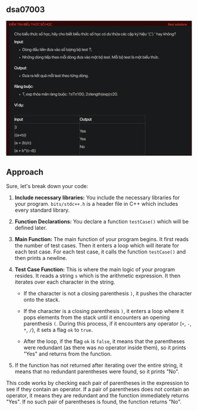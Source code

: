 ## dsa07003
![alt text](image.png)

## Approach
Sure, let's break down your code:

1. **Include necessary libraries:** You include the necessary libraries for your program. `bits/stdc++.h` is a header file in C++ which includes every standard library.

2. **Function Declarations:** You declare a function `testCase()` which will be defined later.

3. **Main Function:** The main function of your program begins. It first reads the number of test cases. Then it enters a loop which will iterate for each test case. For each test case, it calls the function `testCase()` and then prints a newline.

4. **Test Case Function:** This is where the main logic of your program resides. It reads a string `s` which is the arithmetic expression. It then iterates over each character in the string.

    - If the character is not a closing parenthesis `)`, it pushes the character onto the stack.
    
    - If the character is a closing parenthesis `)`, it enters a loop where it pops elements from the stack until it encounters an opening parenthesis `(`. During this process, if it encounters any operator (`+`, `-`, `*`, `/`), it sets a flag `ok` to `true`.
    
    - After the loop, if the flag `ok` is `false`, it means that the parentheses were redundant (as there was no operator inside them), so it prints "Yes" and returns from the function.
    
5. If the function has not returned after iterating over the entire string, it means that no redundant parentheses were found, so it prints "No".

This code works by checking each pair of parentheses in the expression to see if they contain an operator. If a pair of parentheses does not contain an operator, it means they are redundant and the function immediately returns "Yes". If no such pair of parentheses is found, the function returns "No".